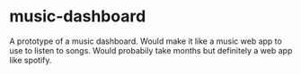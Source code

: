 # music-dashboard

A prototype of a music dashboard.
Would make it like a music web app to use to listen to songs.
Would probabily take months but definitely a web app like spotify.
